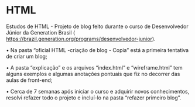 # HTML
Estudos de HTML - Projeto de blog feito durante o curso de Desenvolvedor Júnior da Generation Brasil ( https://brazil.generation.org/programs/desenvolvedor-junior).

•	Na pasta “oficial HTML -criação de blog - Copia” está a primeira tentativa de criar um blog;

•	A pasta “explicação” e os arquivos “index.html” e “wireframe.html” tem alguns exemplos e algumas anotações pontuais que fiz no decorrer das aulas de front-end;

•	Cerca de 7 semanas após iniciar o curso e adquirir novos conhecimentos, resolvi refazer todo o projeto e incluí-lo na pasta “refazer primeiro blog”.

